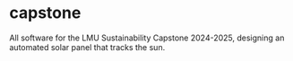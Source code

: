 # capstone
All software for the LMU Sustainability Capstone 2024-2025, designing an automated solar panel that tracks the sun.
